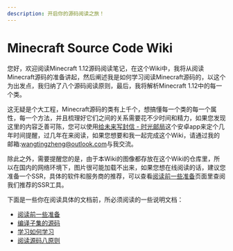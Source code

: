 ```yaml
---
description: 开启你的源码阅读之旅！
---
```


# Minecraft Source Code Wiki

您好，欢迎阅读Minecraft 1.12源码阅读笔记，在这个Wiki中，我将从阅读Minecraft源码的准备讲起，然后阐述我是如何学习阅读Minecraft源码的，以这个为出发点，我归纳了八个源码阅读原则，最后，我将解析Minecraft 1.12中的每一个类。

这无疑是个大工程，Minecraft源码的类有上千个，想搞懂每一个类的每一个属性，每一个方法，并且梳理好它们之间的关系需要花不少时间和精力，如果您发现这里的内容乏善可陈，您可以使用[给未来写封信 - 时光邮局](https://www.coolapk.com/apk/com.kongzue.tofuture)这个安卓app来定个几年时间提醒，过几年在来阅读，如果您想要和我一起完成这个Wiki，请通过我的邮箱:[wangtingzheng@outlook.com](mailto:wangtingzheng@outlook.com)与我交流。

除此之外，需要提醒您的是，由于本Wiki的图像都存放在这个Wiki的仓库里，所以在国内的网络环境下，图片很可能加载不出来，如果您想在线阅读的话，建议您准备一个SSR，具体的软件和服务商的推荐，可以查看[阅读前一些准备](https://wangtingzheng.gitbook.io/minecraft-source-code-wiki/yue-du-qian-yi-xie-zhun-bei)页面里查阅我们推荐的SSR工具。

下面是一些你在阅读具体的文档前，所必须阅读的一些说明文档：

* [阅读前一些准备](https://wangtingzheng.gitbook.io/minecraft-source-code-wiki/yue-du-qian-yi-xie-zhun-bei)
* [编译子集的源码](https://wangtingzheng.gitbook.io/minecraft-source-code-wiki/bian-yi-zi-ji-de-yuan-ma)
* [学习如何学习](https://wangtingzheng.gitbook.io/minecraft-source-code-wiki/xue-xi-ru-he-xue-xi)
* [阅读源码八原则](https://wangtingzheng.gitbook.io/minecraft-source-code-wiki/yue-du-yuan-ma-ba-yuan-ze)



